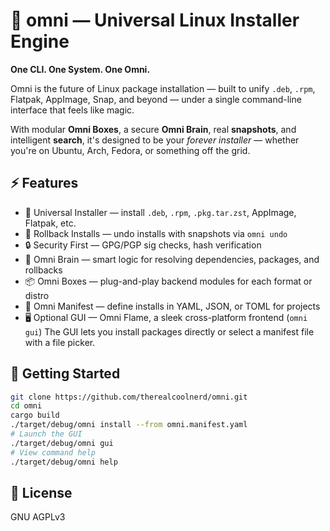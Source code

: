 # 🌌 omni — Universal Linux Installer Engine

**One CLI. One System. One Omni.**

Omni is the future of Linux package installation — built to unify `.deb`, `.rpm`, Flatpak, AppImage, Snap, and beyond — under a single command-line interface that feels like magic.

With modular **Omni Boxes**, a secure **Omni Brain**, real **snapshots**, and intelligent **search**, it's designed to be your *forever installer* — whether you're on Ubuntu, Arch, Fedora, or something off the grid.

## ⚡️ Features
- 🔀 Universal Installer — install `.deb`, `.rpm`, `.pkg.tar.zst`, AppImage, Flatpak, etc.
- 🔁 Rollback Installs — undo installs with snapshots via `omni undo`
- 🔒 Security First — GPG/PGP sig checks, hash verification
- 🧠 Omni Brain — smart logic for resolving dependencies, packages, and rollbacks
- 📦 Omni Boxes — plug-and-play backend modules for each format or distro
- 🧾 Omni Manifest — define installs in YAML, JSON, or TOML for projects
- 🖥️ Optional GUI — Omni Flame, a sleek cross-platform frontend (`omni gui`)
The GUI lets you install packages directly or select a manifest file with a file picker.

## 🚀 Getting Started
```bash
git clone https://github.com/therealcoolnerd/omni.git
cd omni
cargo build
./target/debug/omni install --from omni.manifest.yaml
# Launch the GUI
./target/debug/omni gui
# View command help
./target/debug/omni help
```

## 📜 License
GNU AGPLv3

